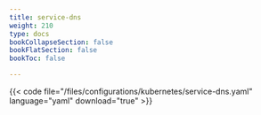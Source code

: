 ```yaml
---
title: service-dns
weight: 210
type: docs
bookCollapseSection: false
bookFlatSection: false
bookToc: false

---
```


{{< code file="/files/configurations/kubernetes/service-dns.yaml" language="yaml" download="true" >}}
